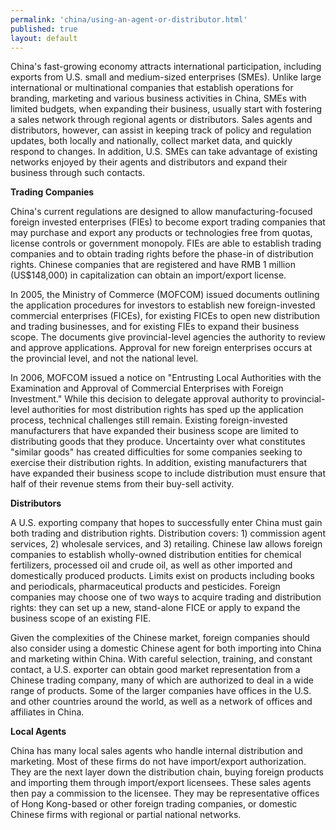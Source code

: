 ```yaml
--- 
permalink: 'china/using-an-agent-or-distributor.html' 
published: true 
layout: default
---
```

China's fast-growing economy attracts international participation, including exports from U.S. small and medium-sized enterprises (SMEs). Unlike large international or multinational companies that establish operations for branding, marketing and various business activities in China, SMEs with limited budgets, when expanding their business, usually start with fostering a sales network through regional agents or distributors. Sales agents and distributors, however, can assist in keeping track of policy and regulation updates, both locally and nationally, collect market data, and quickly respond to changes. In addition, U.S. SMEs can take advantage of existing networks enjoyed by their agents and distributors and expand their business through such contacts.

**Trading Companies**

China's current regulations are designed to allow manufacturing-focused foreign invested enterprises (FIEs) to become export trading companies that may purchase and export any products or technologies free from quotas, license controls or government monopoly. FIEs are able to establish trading companies and to obtain trading rights before the phase-in of distribution rights. Chinese companies that are registered and have RMB 1 million (US$148,000) in capitalization can obtain an import/export license.

In 2005, the Ministry of Commerce (MOFCOM) issued documents outlining the application procedures for investors to establish new foreign-invested commercial enterprises (FICEs), for existing FICEs to open new distribution and trading businesses, and for existing FIEs to expand their business scope. The documents give provincial-level agencies the authority to review and approve applications. Approval for new foreign enterprises occurs at the provincial level, and not the national level.

In 2006, MOFCOM issued a notice on "Entrusting Local Authorities with the Examination and Approval of Commercial Enterprises with Foreign Investment." While this decision to delegate approval authority to provincial-level authorities for most distribution rights has sped up the application process, technical challenges still remain. Existing foreign-invested manufacturers that have expanded their business scope are limited to distributing goods that they produce. Uncertainty over what constitutes "similar goods" has created difficulties for some companies seeking to exercise their distribution rights. In addition, existing manufacturers that have expanded their business scope to include distribution must ensure that half of their revenue stems from their buy-sell activity.

**Distributors**

A U.S. exporting company that hopes to successfully enter China must gain both trading and distribution rights. Distribution covers: 1) commission agent services, 2) wholesale services, and 3) retailing. Chinese law allows foreign companies to establish wholly-owned distribution entities for chemical fertilizers, processed oil and crude oil, as well as other imported and domestically produced products. Limits exist on products including books and periodicals, pharmaceutical products and pesticides. Foreign companies may choose one of two ways to acquire trading and distribution rights: they can set up a new, stand-alone FICE or apply to expand the business scope of an existing FIE.

Given the complexities of the Chinese market, foreign companies should also consider using a domestic Chinese agent for both importing into China and marketing within China. With careful selection, training, and constant contact, a U.S. exporter can obtain good market representation from a Chinese trading company, many of which are authorized to deal in a wide range of products. Some of the larger companies have offices in the U.S. and other countries around the world, as well as a network of offices and affiliates in China.

**Local Agents**

China has many local sales agents who handle internal distribution and marketing. Most of these firms do not have import/export authorization. They are the next layer down the distribution chain, buying foreign products and importing them through import/export licensees. These sales agents then pay a commission to the licensee. They may be representative offices of Hong Kong-based or other foreign trading companies, or domestic Chinese firms with regional or partial national networks.
